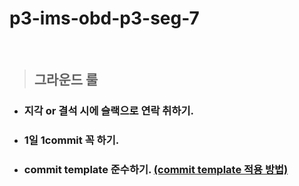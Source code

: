 # p3-ims-obd-p3-seg-7        

<br>


>## 그라운드 룰    

- ### **지각** or **결석** 시에 슬랙으로 연락 취하기.     

- ### 1일 **1commit** 꼭 하기.   

- ### commit template 준수하기. <a href="https://github.com/bcaitech1/p3-ims-obd-p3-seg-7/wiki/commit-template-%EC%A0%81%EC%9A%A9">(commit template 적용 방법)</a>  

